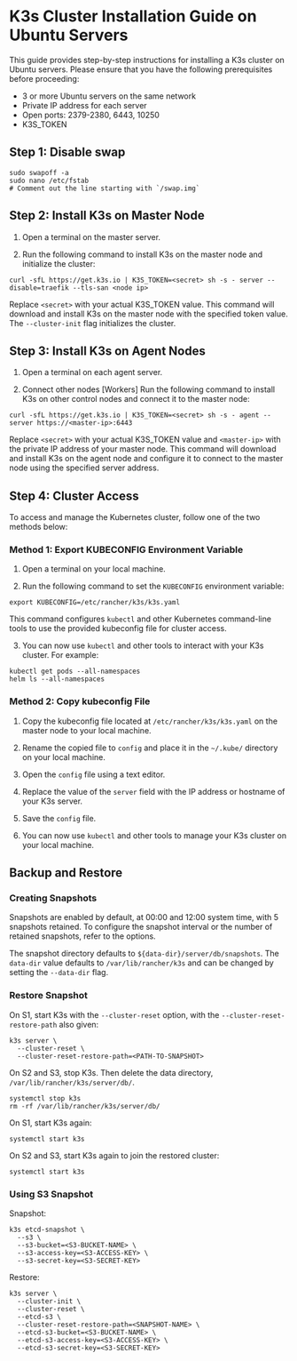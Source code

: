 # K3s Cluster Installation Guide on Ubuntu Servers

This guide provides step-by-step instructions for installing a K3s cluster on Ubuntu servers. Please ensure that you have the following prerequisites before proceeding:

- 3 or more Ubuntu servers on the same network
- Private IP address for each server
- Open ports: 2379-2380, 6443, 10250
- K3S_TOKEN

## Step 1: Disable swap

```shell
sudo swapoff -a
sudo nano /etc/fstab
# Comment out the line starting with `/swap.img`
```


## Step 2: Install K3s on Master Node

1. Open a terminal on the master server.

2. Run the following command to install K3s on the master node and initialize the cluster:
```shell
curl -sfL https://get.k3s.io | K3S_TOKEN=<secret> sh -s - server --disable=traefik --tls-san <node ip>
```
Replace `<secret>` with your actual K3S_TOKEN value. This command will download and install K3s on the master node with the specified token value. The `--cluster-init` flag initializes the cluster.

## Step 3: Install K3s on Agent Nodes

1. Open a terminal on each agent server.

2. Connect other nodes [Workers]
Run the following command to install K3s on other control nodes and connect it to the master node:
```shell
curl -sfL https://get.k3s.io | K3S_TOKEN=<secret> sh -s - agent --server https://<master-ip>:6443
```
Replace `<secret>` with your actual K3S_TOKEN value and `<master-ip>` with the private IP address of your master node. This command will download and install K3s on the agent node and configure it to connect to the master node using the specified server address.

## Step 4: Cluster Access

To access and manage the Kubernetes cluster, follow one of the two methods below:

### Method 1: Export KUBECONFIG Environment Variable

1. Open a terminal on your local machine.

2. Run the following command to set the `KUBECONFIG` environment variable:
```shell
export KUBECONFIG=/etc/rancher/k3s/k3s.yaml
```
This command configures `kubectl` and other Kubernetes command-line tools to use the provided kubeconfig file for cluster access.

3. You can now use `kubectl` and other tools to interact with your K3s cluster. For example:
```shell
kubectl get pods --all-namespaces
helm ls --all-namespaces
```

### Method 2: Copy kubeconfig File

1. Copy the kubeconfig file located at `/etc/rancher/k3s/k3s.yaml` on the master node to your local machine.

2. Rename the copied file to `config` and place it in the `~/.kube/` directory on your local machine.

3. Open the `config` file using a text editor.

4. Replace the value of the `server` field with the IP address or hostname of your K3s server.

5. Save the `config` file.

6. You can now use `kubectl` and other tools to manage your K3s cluster on your local machine.

## Backup and Restore

### Creating Snapshots

Snapshots are enabled by default, at 00:00 and 12:00 system time, with 5 snapshots retained. To configure the snapshot interval or the number of retained snapshots, refer to the options.

The snapshot directory defaults to `${data-dir}/server/db/snapshots`. The `data-dir` value defaults to `/var/lib/rancher/k3s` and can be changed by setting the `--data-dir` flag.

### Restore Snapshot



On S1, start K3s with the `--cluster-reset` option, with the `--cluster-reset-restore-path` also given:
```shell
k3s server \
  --cluster-reset \
  --cluster-reset-restore-path=<PATH-TO-SNAPSHOT>
```

On S2 and S3, stop K3s. Then delete the data directory, `/var/lib/rancher/k3s/server/db/`.
```shell
systemctl stop k3s
rm -rf /var/lib/rancher/k3s/server/db/
```

On S1, start K3s again:
```shell
systemctl start k3s
```

On S2 and S3, start K3s again to join the restored cluster:
```shell
systemctl start k3s
```

### Using S3 Snapshot

Snapshot:
```shell
k3s etcd-snapshot \
  --s3 \
  --s3-bucket=<S3-BUCKET-NAME> \
  --s3-access-key=<S3-ACCESS-KEY> \
  --s3-secret-key=<S3-SECRET-KEY>
```

Restore:
```shell
k3s server \
  --cluster-init \
  --cluster-reset \
  --etcd-s3 \
  --cluster-reset-restore-path=<SNAPSHOT-NAME> \
  --etcd-s3-bucket=<S3-BUCKET-NAME> \
  --etcd-s3-access-key=<S3-ACCESS-KEY> \
  --etcd-s3-secret-key=<S3-SECRET-KEY>
```

